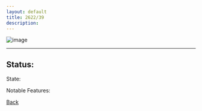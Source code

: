 ```yaml
---
layout: default
title: 2622/39
description: 
---
```

![image]()

* * *

## Status: 

State: 

Notable Features: 

[Back](/./forest/bunker.html)
